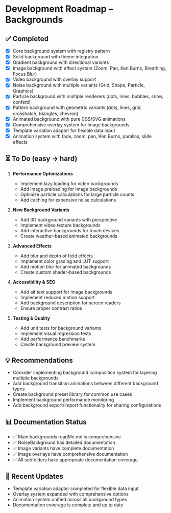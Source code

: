 # Development Roadmap – Backgrounds

## ✅ Completed

- [x] Core background system with registry pattern
- [x] Solid background with theme integration
- [x] Gradient background with directional variants
- [x] Image background with effect system (Zoom, Pan, Ken Burns, Breathing, Focus Blur)
- [x] Video background with overlay support
- [x] Noise background with multiple variants (Grid, Shape, Particle, Graphics)
- [x] Particle background with multiple renderers (dots, lines, bubbles, snow, confetti)
- [x] Pattern background with geometric variants (dots, lines, grid, crosshatch, triangles, chevron)
- [x] Animated background with pure CSS/SVG animations
- [x] Comprehensive overlay system for Image backgrounds
- [x] Template variation adapter for flexible data input
- [x] Animation system with fade, zoom, pan, Ken Burns, parallax, slide effects

## ⏳ To Do (easy → hard)

1. **Performance Optimizations**

   - Implement lazy loading for video backgrounds
   - Add image preloading for Image backgrounds
   - Optimize particle calculations for large particle counts
   - Add caching for expensive noise calculations

2. **New Background Variants**

   - Add 3D background variants with perspective
   - Implement video texture backgrounds
   - Add interactive backgrounds for touch devices
   - Create weather-based animated backgrounds

3. **Advanced Effects**

   - Add blur and depth of field effects
   - Implement color grading and LUT support
   - Add motion blur for animated backgrounds
   - Create custom shader-based backgrounds

4. **Accessibility & SEO**

   - Add alt text support for image backgrounds
   - Implement reduced motion support
   - Add background description for screen readers
   - Ensure proper contrast ratios

5. **Testing & Quality**
   - Add unit tests for background variants
   - Implement visual regression tests
   - Add performance benchmarks
   - Create background preview system

## 💡 Recommendations

- Consider implementing background composition system for layering multiple backgrounds
- Add background transition animations between different background types
- Create background preset library for common use cases
- Implement background performance monitoring
- Add background export/import functionality for sharing configurations

## 📊 Documentation Status

- ✅ Main backgrounds readMe.md is comprehensive
- ✅ NoiseBackground has detailed documentation
- ✅ Image variants have complete documentation
- ✅ Image overlays have comprehensive documentation
- ✅ All subfolders have appropriate documentation coverage

## 🔄 Recent Updates

- Template variation adapter completed for flexible data input
- Overlay system expanded with comprehensive options
- Animation system unified across all background types
- Documentation coverage is complete and up to date
